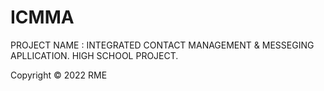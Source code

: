 # ICMMA
PROJECT NAME : INTEGRATED CONTACT MANAGEMENT & MESSEGING APLLICATION.
HIGH SCHOOL PROJECT.

Copyright ©  2022 RME 
